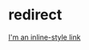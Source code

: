 # redirect 
[I'm an inline-style link](http://sub6-b.friday.bid/token:B6cSoCS2uSrDHPG6I/online/thor/95396/1/dub/1.mp4)
